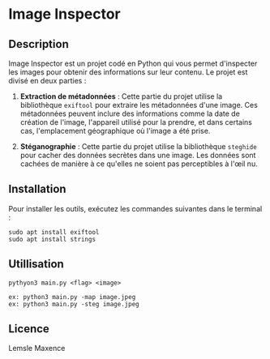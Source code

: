 # Image Inspector

## Description
Image Inspector est un projet codé en Python qui vous permet d'inspecter les images pour obtenir des informations sur leur contenu. Le projet est divisé en deux parties :

1. **Extraction de métadonnées** : Cette partie du projet utilise la bibliothèque `exiftool` pour extraire les métadonnées d'une image. Ces métadonnées peuvent inclure des informations comme la date de création de l'image, l'appareil utilisé pour la prendre, et dans certains cas, l'emplacement géographique où l'image a été prise.

2. **Stéganographie** : Cette partie du projet utilise la bibliothèque `steghide` pour cacher des données secrètes dans une image. Les données sont cachées de manière à ce qu'elles ne soient pas perceptibles à l'œil nu.

## Installation
Pour installer les outils, exécutez les commandes suivantes dans le terminal :
```
sudo apt install exiftool
sudo apt install strings
```

## Utillisation
```
pythyon3 main.py <flag> <image>

ex: python3 main.py -map image.jpeg
ex: python3 main.py -steg image.jpeg
```

## Licence

Lemsle Maxence

